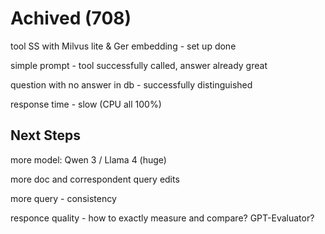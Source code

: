 # Achived (708)

tool SS with Milvus lite & Ger embedding - set up done

simple prompt - tool successfully called, answer already great

question with no answer in db - successfully distinguished

response time - slow (CPU all 100%)

## Next Steps

more model: Qwen 3 / Llama 4 (huge)

more doc and correspondent query edits

more query - consistency

responce quality -  how to exactly measure and compare? GPT-Evaluator?
